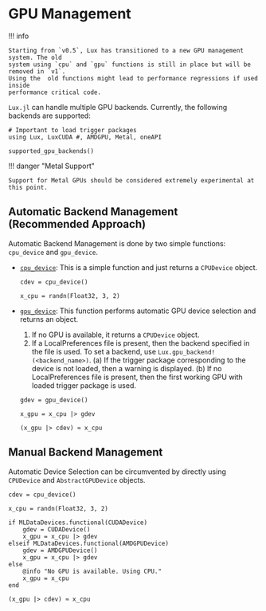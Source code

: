 # GPU Management

!!! info

    Starting from `v0.5`, Lux has transitioned to a new GPU management system. The old
    system using `cpu` and `gpu` functions is still in place but will be removed in `v1`.
    Using the  old functions might lead to performance regressions if used inside
    performance critical code.

`Lux.jl` can handle multiple GPU backends. Currently, the following backends are supported:

```@example gpu_management
# Important to load trigger packages
using Lux, LuxCUDA #, AMDGPU, Metal, oneAPI

supported_gpu_backends()
```

!!! danger "Metal Support"

    Support for Metal GPUs should be considered extremely experimental at this point.

## Automatic Backend Management (Recommended Approach)

Automatic Backend Management is done by two simple functions: `cpu_device` and `gpu_device`.

* [`cpu_device`](@ref): This is a simple function and just returns a `CPUDevice` object.

   ```@example gpu_management
   cdev = cpu_device()
   ```

   ```@example gpu_management
   x_cpu = randn(Float32, 3, 2)
   ```

* [`gpu_device`](@ref): This function performs automatic GPU device selection and returns
   an object.
   1. If no GPU is available, it returns a `CPUDevice` object.
   2. If a LocalPreferences file is present, then the backend specified in the file is used.
      To set a backend, use `Lux.gpu_backend!(<backend_name>)`. (a) If the trigger package
      corresponding to the device is not loaded, then a warning is displayed. (b) If no
      LocalPreferences file is present, then the first working GPU with loaded trigger
      package is used.

   ```@example gpu_management
   gdev = gpu_device()

   x_gpu = x_cpu |> gdev
   ```

   ```@example gpu_management
   (x_gpu |> cdev) ≈ x_cpu
   ```

## Manual Backend Management

Automatic Device Selection can be circumvented by directly using `CPUDevice` and
`AbstractGPUDevice` objects.

```@example gpu_management
cdev = cpu_device()

x_cpu = randn(Float32, 3, 2)

if MLDataDevices.functional(CUDADevice)
    gdev = CUDADevice()
    x_gpu = x_cpu |> gdev
elseif MLDataDevices.functional(AMDGPUDevice)
    gdev = AMDGPUDevice()
    x_gpu = x_cpu |> gdev
else
    @info "No GPU is available. Using CPU."
    x_gpu = x_cpu
end

(x_gpu |> cdev) ≈ x_cpu
```
